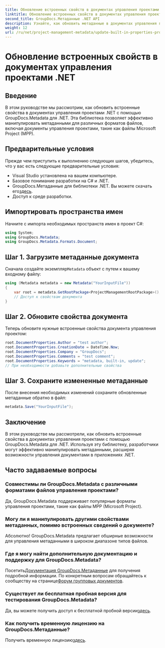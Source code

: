 ```yaml
---
title: Обновление встроенных свойств в документах управления проектами .NET
linktitle: Обновление встроенных свойств в документах управления проектами .NET
second_title: GroupDocs.Метаданные .NET API
description: Узнайте, как обновить метаданные в документах управления проектами .NET с помощью GroupDocs.Metadata для .NET. Повышение эффективности управления документами.
weight: 12
url: /ru/net/project-management-metadata/update-built-in-properties-project-management-documents/
---
```


# Обновление встроенных свойств в документах управления проектами .NET

## Введение
В этом руководстве мы рассмотрим, как обновить встроенные свойства в документах управления проектами .NET с помощью GroupDocs.Metadata для .NET. Эта библиотека позволяет эффективно манипулировать метаданными для различных форматов файлов, включая документы управления проектами, такие как файлы Microsoft Project (MPP).
## Предварительные условия
Прежде чем приступить к выполнению следующих шагов, убедитесь, что у вас есть следующие предварительные условия:
- Visual Studio установлена на вашем компьютере.
- Базовое понимание разработки на C# и .NET.
-  GroupDocs.Метаданные для библиотеки .NET. Вы можете скачать его[здесь](https://releases.groupdocs.com/metadata/net/).
- Доступ к среде разработки.

## Импортировать пространства имен
Начните с импорта необходимых пространств имен в проект C#:
```csharp
using System;
using GroupDocs.Metadata;
using GroupDocs.Metadata.Formats.Document;
```
## Шаг 1. Загрузите метаданные документа
 Сначала создайте экземпляр`Metadata` объект с путем к вашему входному файлу:
```csharp
using (Metadata metadata = new Metadata("YourInputFile"))
{
    var root = metadata.GetRootPackage<ProjectManagementRootPackage>();
    // Доступ к свойствам документа
}
```
## Шаг 2. Обновите свойства документа
Теперь обновите нужные встроенные свойства документа управления проектом:
```csharp
root.DocumentProperties.Author = "test author";
root.DocumentProperties.CreationDate = DateTime.Now;
root.DocumentProperties.Company = "GroupDocs";
root.DocumentProperties.Comments = "test comment";
root.DocumentProperties.Keywords = "metadata, built-in, update";
// При необходимости добавьте дополнительные свойства
```
## Шаг 3. Сохраните измененные метаданные
После внесения необходимых изменений сохраните обновленные метаданные обратно в файл:
```csharp
metadata.Save("YourInputFile");
```

## Заключение
В этом руководстве мы рассмотрели, как обновить встроенные свойства в документах управления проектами с помощью GroupDocs.Metadata для .NET. Используя эту библиотеку, разработчики могут эффективно манипулировать метаданными, расширяя возможности управления документами в приложениях .NET.

## Часто задаваемые вопросы
### Совместимы ли GroupDocs.Metadata с различными форматами файлов управления проектами?
Да, GroupDocs.Metadata поддерживает популярные форматы управления проектами, такие как файлы MPP (Microsoft Project).
### Могу ли я манипулировать другими свойствами метаданных, помимо встроенных сведений о документе?
Абсолютно! GroupDocs.Metadata предлагает обширные возможности для управления метаданными в широком диапазоне типов файлов.
### Где я могу найти дополнительную документацию и поддержку для GroupDocs.Metadata?
 Посетить[Документация GroupDocs.Метаданные](https://tutorials.groupdocs.com/metadata/net/) для получения подробной информации. По конкретным вопросам обращайтесь к сообществу на странице[Форум групповых документов](https://forum.groupdocs.com/c/metadata/14).
### Существует ли бесплатная пробная версия для тестирования GroupDocs.Metadata?
 Да, вы можете получить доступ к бесплатной пробной версии[здесь](https://releases.groupdocs.com/).
### Как получить временную лицензию на GroupDocs.Метаданные?
 Получить временную лицензию[здесь](https://purchase.groupdocs.com/temporary-license/).